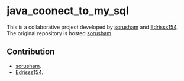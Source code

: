 # java_coonect_to_my_sql


This is a collaborative project developed by [sorusham](https://github.com/sorusham) and [Edrisss154](https://github.com/Edrisss154).  
The original repository is hosted [sorusham](https://github.com/sorusham/java_coonect_to_my_sql).

## Contribution
- [sorusham](https://github.com/sorusham).
- [Edrisss154](https://github.com/Edrisss154).

